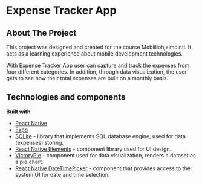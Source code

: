 # Expense Tracker App
## About The Project
This project was designed and created for the course Mobiiliohjelmointi. It acts as a learning experience about mobile development technologies.

With Expense Tracker App user can capture and track the expenses from four different categories. In addition, through data visualization, the user gets to see how their total expenses are built on a monthly basis.

## Technologies and components
**Built with**

* [React Native](https://reactnative.dev/)
* [Expo](https://expo.dev/) 
* [SQLite](https://www.sqlite.org/docs.html) - library that implements SQL database engine, used for data (expenses) storing. 
* [React Native Elements](https://reactnativeelements.com/) - component library used for UI design.
* [VictoryPie](https://formidable.com/open-source/victory/docs/victory-pie) - component used for data visualization, renders a dataset as a pie chart.
* [React Native DateTimePicker](https://github.com/react-native-datetimepicker/datetimepicker) - component that provides access to the system UI for date and time selection.